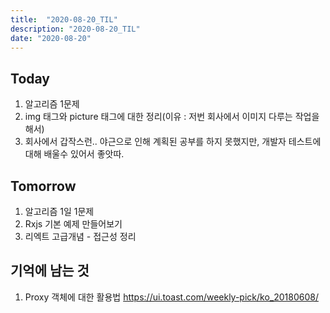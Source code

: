 ```yaml
---
title:  "2020-08-20_TIL"
description: "2020-08-20_TIL"
date: "2020-08-20"
---
```

## Today
1. 알고리즘 1문제
2. img 태그와 picture 태그에 대한 정리(이유 : 저번 회사에서 이미지 다루는 작업을 해서)
3. 회사에서 갑작스런.. 야근으로 인해 계획된 공부를 하지 못했지만, 개발자 테스트에 대해 배울수 있어서 좋앗따.

## Tomorrow
1. 알고리즘 1일 1문제 
2. Rxjs 기본 예제 만들어보기
3. 리엑트 고급개념 - 접근성 정리

## 기억에 남는 것
1. Proxy 객체에 대한 활용법 https://ui.toast.com/weekly-pick/ko_20180608/

